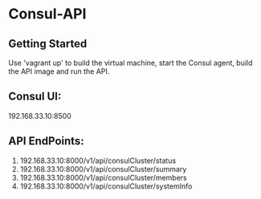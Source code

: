 # Consul-API

## Getting Started

Use 'vagrant up' to build the virtual machine, start the Consul agent, build the API image and run the API.


## Consul UI:

192.168.33.10:8500


## API EndPoints:

1. 192.168.33.10:8000/v1/api/consulCluster/status
2. 192.168.33.10:8000/v1/api/consulCluster/summary
3. 192.168.33.10:8000/v1/api/consulCluster/members
4. 192.168.33.10:8000/v1/api/consulCluster/systemInfo
